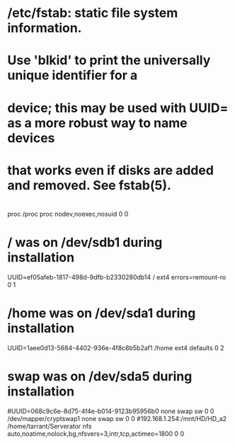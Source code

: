 # /etc/fstab: static file system information.
#
# Use 'blkid' to print the universally unique identifier for a
# device; this may be used with UUID= as a more robust way to name devices
# that works even if disks are added and removed. See fstab(5).
#
# <file system> <mount point>   <type>  <options>       <dump>  <pass>
proc            /proc           proc    nodev,noexec,nosuid 0       0
# / was on /dev/sdb1 during installation
UUID=ef05afeb-1817-498d-9dfb-b2330280db14 /               ext4    errors=remount-ro 0       1
# /home was on /dev/sda1 during installation
UUID=1aee0d13-5684-4402-936e-4f8c8b5b2af1 /home           ext4    defaults        0       2
# swap was on /dev/sda5 during installation
#UUID=068c9c6e-8d75-4f4e-b014-9123b95956b0 none            swap    sw              0       0
/dev/mapper/cryptswap1 none swap sw 0 0
#192.168.1.254:/mnt/HD/HD_a2 /home/tarrant/Serverator nfs auto,noatime,nolock,bg,nfsvers=3,intr,tcp,actimeo=1800 0 0
